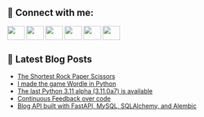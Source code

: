 ## 🔎 Connect with me:
[<img height="32" width="40" src="https://cdn.jsdelivr.net/npm/simple-icons@v5/icons/telegram.svg" />](https://t.me/bullbesh)
[<img height="32" width="40" src="https://cdn.jsdelivr.net/npm/simple-icons@v5/icons/vk.svg" />](https://vk.com/bullbesh)
[<img height="32" width="40" src="https://cdn.jsdelivr.net/npm/simple-icons@v5/icons/twitter.svg" />](https://twitter.com/bullbesh1)
[<img height="32" width="40" src="https://cdn.jsdelivr.net/npm/simple-icons@v5/icons/instagram.svg" />](https://www.instagram.com/bullbesh)
[<img height="32" width="40" src="https://cdn.jsdelivr.net/npm/simple-icons@v5/icons/reddit.svg" />](https://www.reddit.com/user/bullbesh)
[<img height="32" width="40" src="https://cdn.jsdelivr.net/npm/simple-icons@v5/icons/youtube.svg" />](https://www.youtube.com/channel/UCtfjRs6uzgq5mfm8S06WTcg)

## 📕 Latest Blog Posts
<!-- BLOG-POST-LIST:START -->
- [The Shortest Rock Paper Scissors](https://www.reddit.com/r/Python/comments/txyq7u/the_shortest_rock_paper_scissors/)
- [I made the game Wordle in Python](https://www.reddit.com/r/Python/comments/txvx5q/i_made_the_game_wordle_in_python/)
- [The last Python 3.11 alpha &lpar;3.11.0a7&rpar; is available](https://www.reddit.com/r/Python/comments/txuukh/the_last_python_311_alpha_3110a7_is_available/)
- [Continuous Feedback over code](https://www.reddit.com/r/Python/comments/txrs93/continuous_feedback_over_code/)
- [Blog API built with FastAPI, MySQL, SQLAlchemy, and Alembic](https://www.reddit.com/r/Python/comments/txrlz4/blog_api_built_with_fastapi_mysql_sqlalchemy_and/)
<!-- BLOG-POST-LIST:END -->
